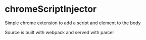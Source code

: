 # chromeScriptInjector

Simple chrome extension to add a script and element to the body

Source is built with webpack and served with parcel
